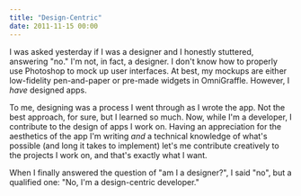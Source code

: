 ```yaml
---
title: "Design-Centric"
date: 2011-11-15 00:00
---
```


<import><p>I was asked yesterday if I was a designer and I honestly stuttered, answering "no."
I'm not, in fact, a designer. I don't know how to properly use Photoshop to mock up user interfaces. At best, my mockups are either low-fidelity pen-and-paper or pre-made widgets in OmniGraffle. However, I <em>have</em> designed apps.</p>
<p>To me, designing was a process I went through as I wrote the app. Not the best approach, for sure, but I learned so much. Now, while I'm a developer, I contribute to the design of apps I work on. Having an appreciation for the aesthetics of the app I'm writing <em>and</em> a technical knowledge of what's possible (and long it takes to implement) let's me contribute creatively to the projects I work on, and that's exactly what I want.</p>
<p>When I finally answered the question of "am I a designer?", I said "no", but a qualified one: "No, I'm a design-centric developer."</p></import>

<!-- more -->

